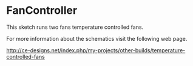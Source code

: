FanController
=============

This sketch runs two fans temperature controlled fans.

For more information about the schematics visit the following web page.

http://ce-designs.net/index.php/my-projects/other-builds/temperature-controlled-fans
